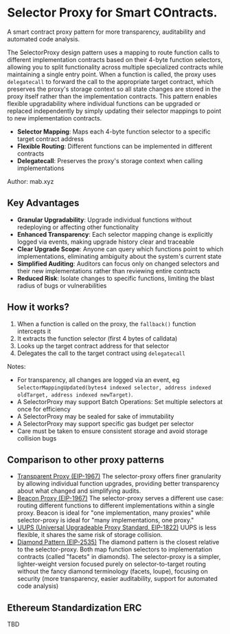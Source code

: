 # Selector Proxy for Smart COntracts.

A smart contract proxy pattern for more transparency, auditability and automated code analysis.

The SelectorProxy design pattern uses a mapping to route function calls to different implementation contracts based on their 4-byte function selectors, allowing you to split functionality across multiple specialized contracts while maintaining a single entry point. When a function is called, the proxy uses `delegatecall` to forward the call to the appropriate target contract, which preserves the proxy's storage context so all state changes are stored in the proxy itself rather than the implementation contracts. This pattern enables flexible upgradability where individual functions can be upgraded or replaced independently by simply updating their selector mappings to point to new implementation contracts.

- **Selector Mapping**: Maps each 4-byte function selector to a specific target contract address
- **Flexible Routing**: Different functions can be implemented in different contracts
- **Delegatecall**: Preserves the proxy's storage context when calling implementations

Author: mab.xyz

## Key Advantages

- **Granular Upgradability**: Upgrade individual functions without redeploying or affecting other functionality
- **Enhanced Transparency**: Each selector mapping change is explicitly logged via events, making upgrade history clear and traceable
- **Clear Upgrade Scope**: Anyone can query which functions point to which implementations, eliminating ambiguity about the system's current state
- **Simplified Auditing**: Auditors can focus only on changed selectors and their new implementations rather than reviewing entire contracts
- **Reduced Risk**: Isolate changes to specific functions, limiting the blast radius of bugs or vulnerabilities

## How it works?

1. When a function is called on the proxy, the `fallback()` function intercepts it
2. It extracts the function selector (first 4 bytes of calldata)
3. Looks up the target contract address for that selector
4. Delegates the call to the target contract using `delegatecall`

Notes:

- For transparency, all changes are logged via an event, eg `SelectorMappingUpdated(bytes4 indexed selector, address indexed oldTarget, address indexed newTarget)`. 
- A SelectorProxy may support Batch Operations: Set multiple selectors at once for efficiency
- A SelectorProxy may be sealed for sake of immutability
- A SelectorProxy may support specific gas budget per selector
- Care must be taken to ensure consistent storage and avoid storage collision bugs

## Comparison to other proxy patterns

- [Transparent Proxy (EIP-1967)](https://eips.ethereum.org/EIPS/eip-1967) The selector-proxy offers finer granularity by allowing individual function upgrades, providing better transparency about what changed and simplifying audits. 
- [Beacon Proxy (EIP-1967)](https://eips.ethereum.org/EIPS/eip-1967) The selector-proxy serves a different use case: routing different functions to different implementations within a single proxy. Beacon is ideal for "one implementation, many proxies" while selector-proxy is ideal for "many implementations, one proxy."
- [UUPS (Universal Upgradeable Proxy Standard, EIP-1822)](https://eips.ethereum.org/EIPS/eip-1822) UUPS is less flexible, it shares the same risk of storage collision.
- [Diamond Pattern (EIP-2535)](https://eips.ethereum.org/EIPS/eip-2535) The diamond pattern is the closest relative to the selector-proxy. Both map function selectors to implementation contracts (called "facets" in diamonds). The selector-proxy is a simpler, lighter-weight version focused purely on selector-to-target routing without the fancy diamond terminology (facets, loupe), focusing on security (more transparency, easier auditability, support for automated code analysis)

## Ethereum Standardization ERC

TBD

